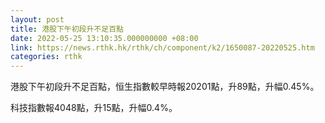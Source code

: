 ```yaml
---
layout: post
title: 港股下午初段升不足百點
date: 2022-05-25 13:10:35.000000000 +08:00
link: https://news.rthk.hk/rthk/ch/component/k2/1650087-20220525.htm
categories: rthk
---
```


港股下午初段升不足百點，恒生指數較早時報20201點，升89點，升幅0.45%。

科技指數報4048點，升15點，升幅0.4%。
